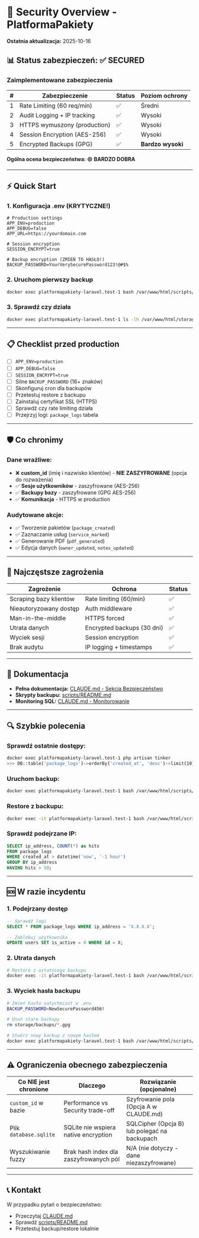 # 🔐 Security Overview - PlatformaPakiety

**Ostatnia aktualizacja:** 2025-10-16

## 📊 Status zabezpieczeń: ✅ SECURED

### Zaimplementowane zabezpieczenia

| # | Zabezpieczenie | Status | Poziom ochrony |
|---|----------------|--------|----------------|
| 1 | Rate Limiting (60 req/min) | ✅ | Średni |
| 2 | Audit Logging + IP tracking | ✅ | Wysoki |
| 3 | HTTPS wymuszony (production) | ✅ | Wysoki |
| 4 | Session Encryption (AES-256) | ✅ | Wysoki |
| 5 | Encrypted Backups (GPG) | ✅ | **Bardzo wysoki** |

**Ogólna ocena bezpieczeństwa:** 🟢 **BARDZO DOBRA**

---

## ⚡ Quick Start

### 1. Konfiguracja .env (KRYTYCZNE!)

```env
# Production settings
APP_ENV=production
APP_DEBUG=false
APP_URL=https://yourdomain.com

# Session encryption
SESSION_ENCRYPT=true

# Backup encryption (ZMIEŃ TO HASŁO!)
BACKUP_PASSWORD=YourVerySecurePassword123!@#$%
```

### 2. Uruchom pierwszy backup

```bash
docker exec platformapakiety-laravel.test-1 bash /var/www/html/scripts/backup-database.sh
```

### 3. Sprawdź czy działa

```bash
docker exec platformapakiety-laravel.test-1 ls -lh /var/www/html/storage/backups/
```

---

## 📋 Checklist przed production

- [ ] `APP_ENV=production`
- [ ] `APP_DEBUG=false`
- [ ] `SESSION_ENCRYPT=true`
- [ ] Silne `BACKUP_PASSWORD` (16+ znaków)
- [ ] Skonfiguruj cron dla backupów
- [ ] Przetestuj restore z backupu
- [ ] Zainstaluj certyfikat SSL (HTTPS)
- [ ] Sprawdź czy rate limiting działa
- [ ] Przejrzyj logi: `package_logs` tabela

---

## 🛡️ Co chronimy

### Dane wrażliwe:
- ❌ **custom_id** (imię i nazwisko klientów) - **NIE ZASZYFROWANE** (opcja do rozważenia)
- ✅ **Sesje użytkowników** - zaszyfrowane (AES-256)
- ✅ **Backupy bazy** - zaszyfrowane (GPG AES-256)
- ✅ **Komunikacja** - HTTPS w production

### Audytowane akcje:
- ✅ Tworzenie pakietów (`package_created`)
- ✅ Zaznaczanie usług (`service_marked`)
- ✅ Generowanie PDF (`pdf_generated`)
- ✅ Edycja danych (`owner_updated`, `notes_updated`)

---

## 🚨 Najczęstsze zagrożenia

| Zagrożenie | Ochrona | Status |
|------------|---------|--------|
| Scraping bazy klientów | Rate limiting (60/min) | ✅ |
| Nieautoryzowany dostęp | Auth middleware | ✅ |
| Man-in-the-middle | HTTPS forced | ✅ |
| Utrata danych | Encrypted backups (30 dni) | ✅ |
| Wyciek sesji | Session encryption | ✅ |
| Brak audytu | IP logging + timestamps | ✅ |

---

## 📖 Dokumentacja

- **Pełna dokumentacja:** [CLAUDE.md - Sekcja Bezpieczeństwo](CLAUDE.md#🔐-bezpieczeństwo)
- **Skrypty backupu:** [scripts/README.md](scripts/README.md)
- **Monitoring SQL:** [CLAUDE.md - Monitorowanie](CLAUDE.md#monitorowanie-bezpieczeństwa)

---

## 🔍 Szybkie polecenia

### Sprawdź ostatnie dostępy:
```bash
docker exec platformapakiety-laravel.test-1 php artisan tinker
>>> DB::table('package_logs')->orderBy('created_at', 'desc')->limit(10)->get()
```

### Uruchom backup:
```bash
docker exec platformapakiety-laravel.test-1 bash /var/www/html/scripts/backup-database.sh
```

### Restore z backupu:
```bash
docker exec -it platformapakiety-laravel.test-1 bash /var/www/html/scripts/restore-database.sh
```

### Sprawdź podejrzane IP:
```sql
SELECT ip_address, COUNT(*) as hits
FROM package_logs
WHERE created_at > datetime('now', '-1 hour')
GROUP BY ip_address
HAVING hits > 50;
```

---

## 🆘 W razie incydentu

### 1. Podejrzany dostęp
```sql
-- Sprawdź logi
SELECT * FROM package_logs WHERE ip_address = 'X.X.X.X';

-- Zablokuj użytkownika
UPDATE users SET is_active = 0 WHERE id = X;
```

### 2. Utrata danych
```bash
# Restore z ostatniego backupu
docker exec -it platformapakiety-laravel.test-1 bash /var/www/html/scripts/restore-database.sh
```

### 3. Wyciek hasła backupu
```bash
# Zmień hasło natychmiast w .env
BACKUP_PASSWORD=NewSecurePassword456!

# Usuń stare backupy
rm storage/backups/*.gpg

# Stwórz nowy backup z nowym hasłem
docker exec platformapakiety-laravel.test-1 bash /var/www/html/scripts/backup-database.sh
```

---

## ⚠️ Ograniczenia obecnego zabezpieczenia

| Co NIE jest chronione | Dlaczego | Rozwiązanie (opcjonalne) |
|----------------------|----------|--------------------------|
| `custom_id` w bazie | Performance vs Security trade-off | Szyfrowanie pola (Opcja A w CLAUDE.md) |
| Plik `database.sqlite` | SQLite nie wspiera native encryption | SQLCipher (Opcja B) lub polegać na backupach |
| Wyszukiwanie fuzzy | Brak hash index dla zaszyfrowanych pól | N/A (nie dotyczy - dane niezaszyfrowane) |

---

## 📞 Kontakt

W przypadku pytań o bezpieczeństwo:
- Przeczytaj [CLAUDE.md](CLAUDE.md#🔐-bezpieczeństwo)
- Sprawdź [scripts/README.md](scripts/README.md)
- Przetestuj backup/restore lokalnie

